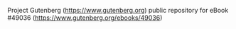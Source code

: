 Project Gutenberg (https://www.gutenberg.org) public repository for eBook #49036 (https://www.gutenberg.org/ebooks/49036)
